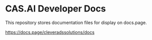 # CAS.AI Developer Docs
This repository stores documentation files for display on docs.page.

https://docs.page/cleveradssolutions/docs